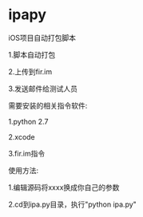 # ipapy
iOS项目自动打包脚本



1.脚本自动打包

2.上传到fir.im

3.发送邮件给测试人员



需要安装的相关指令软件:

1.python 2.7

2.xcode

3.fir.im指令



使用方法:

1.编辑源码将xxxx换成你自己的参数

2.cd到ipa.py目录，执行"python ipa.py"

